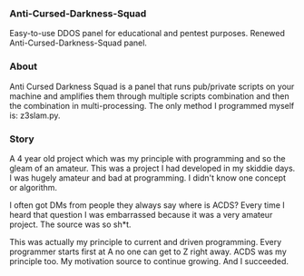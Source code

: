### Anti-Cursed-Darkness-Squad
Easy-to-use DDOS panel for educational and pentest purposes. Renewed Anti-Cursed-Darkness-Squad panel.

### About
Anti Cursed Darkness Squad is a panel that runs pub/private scripts on your machine and amplifies them through multiple scripts combination and then the combination in multi-processing. The only method I programmed myself is: z3slam.py.


### Story
A 4 year old project which was my principle with programming and so the gleam of an amateur. This was a project I had developed in my skiddie days. I was hugely amateur and bad at programming. I didn't know one concept or algorithm. 

I often got DMs from people they always say where is ACDS? Every time I heard that question I was embarrassed because it was a very amateur project. The source was so sh*t. 

This was actually my principle to current and driven programming. Every programmer starts first at A no one can get to Z right away. ACDS was my principle too. My motivation source to continue growing. And I succeeded.
